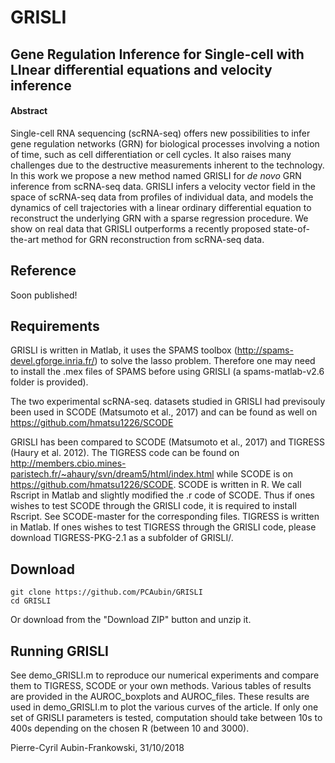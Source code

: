 # GRISLI
## Gene Regulation Inference for Single-cell with LInear differential equations and velocity inference

#### Abstract
Single-cell RNA sequencing (scRNA-seq) offers new possibilities to infer gene regulation networks (GRN) for biological processes involving a notion of time, such as cell differentiation or cell cycles. It also raises many challenges due to the destructive measurements inherent to the technology. In this work we propose a new method named GRISLI for *de novo* GRN inference from scRNA-seq data. GRISLI infers a velocity vector field in the space of scRNA-seq data from profiles of individual data, and models the dynamics of cell trajectories with a linear ordinary differential equation to reconstruct the underlying GRN with a sparse regression procedure. We show on real data that GRISLI outperforms a recently proposed state-of-the-art method for GRN reconstruction from scRNA-seq data.

## Reference

Soon published!

## Requirements

GRISLI is written in Matlab, it uses the SPAMS toolbox (http://spams-devel.gforge.inria.fr/) to solve the lasso problem. Therefore one may need to install the .mex files of SPAMS before using GRISLI (a spams-matlab-v2.6 folder is provided).

The two experimental scRNA-seq. datasets studied in GRISLI had previsouly been used in SCODE (Matsumoto et al., 2017) and can be found as well on https://github.com/hmatsu1226/SCODE

GRISLI has been compared to SCODE (Matsumoto et al., 2017) and TIGRESS (Haury et al. 2012). The TIGRESS code can be found on http://members.cbio.mines-paristech.fr/~ahaury/svn/dream5/html/index.html while SCODE is on https://github.com/hmatsu1226/SCODE.
SCODE is written in R. We call Rscript in Matlab and slightly modified the .r code of SCODE. Thus if ones wishes to test SCODE through the GRISLI code, it is required to install Rscript. See SCODE-master for the corresponding files.
TIGRESS is written in Matlab. If ones wishes to test TIGRESS through the GRISLI code, please download TIGRESS-PKG-2.1 as a subfolder of GRISLI/.

## Download

```
git clone https://github.com/PCAubin/GRISLI
cd GRISLI
```
Or download from the "Download ZIP" button and unzip it.

## Running GRISLI
See demo_GRISLI.m to reproduce our numerical experiments and compare them to TIGRESS, SCODE or your own methods. Various tables of results are provided in the AUROC_boxplots and AUROC_files. These results are used in demo_GRISLI.m to plot the various curves of the article. If only one set of GRISLI parameters is tested, computation should take between 10s to 400s depending on the chosen R (between 10 and 3000).

Pierre-Cyril Aubin-Frankowski, 31/10/2018
